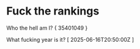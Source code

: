 # Fuck the rankings

Who the hell am I?
{ 35401049 }

What fucking year is it?
[ 2025-06-16T20:50:00Z ]
